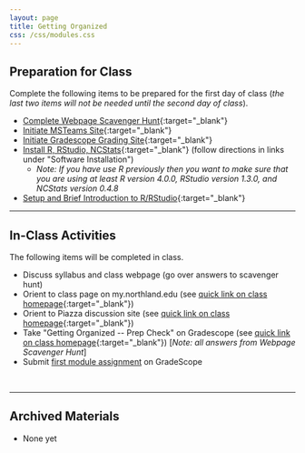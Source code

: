 ```yaml
---
layout: page
title: Getting Organized
css: /css/modules.css
---
```



## Preparation for Class

Complete the following items to be prepared for the first day of class (*the last two items will not be needed until the second day of class*).

* [Complete Webpage Scavenger Hunt](prep/GetOrganized_Hunt){:target="_blank"}
* [Initiate MSTeams Site](prep/GetOrganized_MSTeams){:target="_blank"}
* [Initiate Gradescope Grading Site](prep/GetOrganized_Gradescope){:target="_blank"}
* [Install R, RStudio, NCStats](../resources/index.html#software-installation-links){:target="_blank"} (follow directions in links under "Software Installation")
    * *Note: If you have use R previously then you want to make sure that you are using at least R version 4.0.0, RStudio version 1.3.0, and NCStats version 0.4.8*
* [Setup and Brief Introduction to R/RStudio](bookR/RStart.html){:target="_blank"}

----

## In-Class Activities

The following items will be completed in class.

* Discuss syllabus and class webpage (go over answers to scavenger hunt)
* Orient to class page on my.northland.edu (see [quick link on class homepage](../){:target="_blank"})
* Orient to Piazza discussion site (see [quick link on class homepage](../){:target="_blank"})
* Take "Getting Organized -- Prep Check" on Gradescope (see [quick link on class homepage](../){:target="_blank"}) [*Note: all answers from Webpage Scavenger Hunt*]
* Submit [first module assignment](CE/GetOrganized_CE1) on GradeScope

&nbsp;

----

## Archived Materials

* None yet
